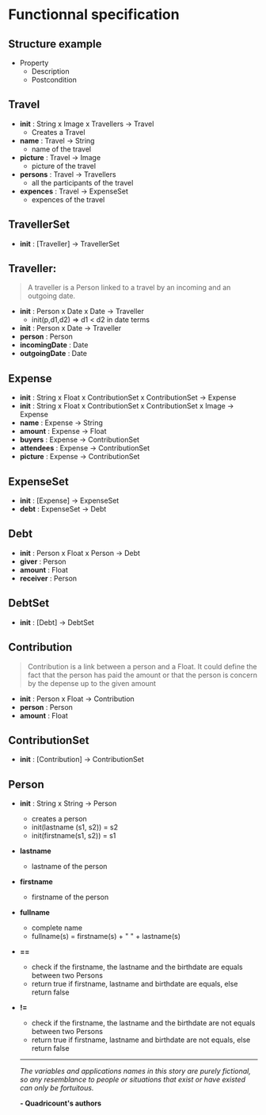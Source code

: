 # Functionnal specification

## Structure example

- Property
  - Description
  - Postcondition

## Travel

- **init** : String x Image x Travellers -> Travel
  - Creates a Travel
- **name** : Travel ->  String
  - name of the travel
- **picture** : Travel -> Image
  - picture of the travel
- **persons** : Travel -> Travellers
  - all the participants of the travel
- **expences** : Travel -> ExpenseSet
  - expences of the travel  

## TravellerSet

- **init** : [Traveller] -> TravellerSet

## Traveller:
 > A traveller is a Person linked to a travel by an incoming and an outgoing date.

- **init** : Person x Date x Date -> Traveller
  - init(p,d1,d2) => d1 < d2 in date terms
- **init** : Person x Date -> Traveller
- **person** : Person
- **incomingDate** : Date
- **outgoingDate** : Date





## Expense

- **init** : String x Float x ContributionSet x ContributionSet -> Expense
- **init** : String x Float x ContributionSet x ContributionSet x Image -> Expense
- **name** : Expense -> String
- **amount** : Expense -> Float
- **buyers** : Expense -> ContributionSet
- **attendees** : Expense -> ContributionSet
- **picture** : Expense -> ContributionSet

## ExpenseSet

- **init** : [Expense] -> ExpenseSet
- **debt** : ExpenseSet -> Debt

## Debt
- **init** : Person x Float x Person -> Debt
- **giver** : Person
- **amount** : Float
- **receiver** : Person

## DebtSet
- **init** : [Debt] -> DebtSet

## Contribution
> Contribution is a link between a person and a Float. It could define the fact that the person has paid the amount or that the person is concern by the depense up to the given amount

- **init** : Person x Float -> Contribution
- **person** : Person
- **amount** : Float

## ContributionSet

- **init** : [Contribution] -> ContributionSet

## Person
- **init** : String x String -> Person
  - creates a person
  - init(lastname (s1, s2)) = s2
  - init(firstname(s1, s2)) = s1
- **lastname**
  - lastname of the person
- **firstname**
  - firstname of the person
- **fullname**
  - complete name
  - fullname(s) = firstname(s) + " " + lastname(s)
- **==**
  - check if the firstname, the lastname and the birthdate are equals between two Persons
  - return true if firstname, lastname and birthdate are equals, else return false
- **!=**
  - check if the firstname, the lastname and the birthdate are not equals between two Persons
  - return true if firstname, lastname and birthdate are not equals, else return false



  -----
  *The variables and applications names in this story are purely fictional, so any resemblance to people or situations that exist or have existed can only be fortuitous.*

  **- Quadricount's authors**

